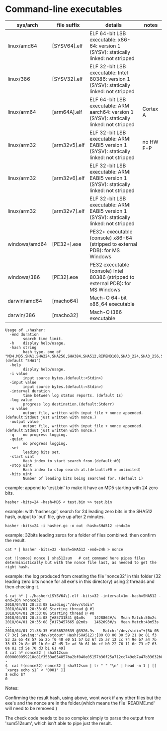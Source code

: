 # Command-line executables

|  sys/arch     |   file suffix      |           details                                                                         |    notes       |
|---------------|--------------------|-------------------------------------------------------------------------------------------|----------------|
| linux/amd64   | [SYSV64].elf       | ELF 64-bit LSB executable: x86-64: version 1 (SYSV): statically linked: not stripped      |                |
| linux/386     | [SYSV32].elf       | ELF 32-bit LSB executable: Intel 80386: version 1 (SYSV): statically linked: not stripped |                |
| linux/arm64   | [arm64A].elf       | ELF 64-bit LSB executable: ARM aarch64: version 1 (SYSV): statically linked: not stripped |   Cortex A     |
| linux/arm32   | [arm32v5].elf      | ELF 32-bit LSB executable: ARM: EABI5 version 1 (SYSV): statically linked: not stripped   |   no HW F-P    |
| linux/arm32   | [arm32v6].elf      | ELF 32-bit LSB executable: ARM: EABI5 version 1 (SYSV): statically linked: not stripped   |   		      |
| linux/arm32   | [arm32v7].elf      | ELF 32-bit LSB executable: ARM: EABI5 version 1 (SYSV): statically linked: not stripped   |  	          |
| windows/amd64 | [PE32+].exe        | PE32+ executable (console) x86-64 (stripped to external PDB): for MS Windows              |                |
| windows/386   | [PE32].exe         | PE32 executable (console) Intel 80386 (stripped to external PDB): for MS Windows          |                |
| darwin/amd64  | [macho64]          | Mach-O 64-bit x86_64 executable                                                           |                |
| darwin/386    | [macho32]          | Mach-O i386 executable                                                                    |                |

```
Usage of ./hasher:
  -end duration
    	search time limit.
  -h	display help/usage.
  -hash string
    	hash type. one of "MD4,MD5,SHA1,SHA224,SHA256,SHA384,SHA512,RIPEMD160,SHA3_224,SHA3_256,SHA3_384,SHA3_512,SHA512_224,SHA512_256" (default "SHA1")
  -help
    	display help/usage.
  -i value
    	input source bytes.(default:<Stdin>)
  -input value
    	input source bytes.(default:<Stdin>)
  -interval duration
    	time between log status reports. (default 1s)
  -log value
    	progress log destination.(default:Stderr)
  -o value
    	output file, written with input file + nonce appended.(default:Stdout just written with nonce.)
  -output value
    	output file, written with input file + nonce appended.(default:Stdout just written with nonce.)
  -q	no progress logging.
  -quiet
    	no progress logging.
  -set
    	leading bits set.
  -start uint
    	Hash index to start search from.(default:#0)
  -stop uint
    	Hash index to stop search at.(default:#0 = unlimited)
  -bits uint
    	Number of leading bits being searched for. (default 1)

```    	
 
example: append to 'test.bin' to make it have an MD5 starting with 24 zero bits.
```
hasher -bits=24 -hash=MD5 < test.bin >> test.bin
```

example: with 'hasher.go', search for 24 leading zero bits in the SHA512 hash, output to 'out' file, give up after 2 minutes.
```
hasher -bits=24 -i hasher.go -o out -hash=SHA512 -end=2m
```

example: 32bits leading zeros for a folder of files combined. then confirm the result.
```
cat * | hasher -bits=32 -hash=SHA512 -end=24h > nonce

cat !(nonce) nonce | sha512sum   # cat command here pipes files deterministically but with the nonce file last, as needed to get the right hash.
```

example: the log produced from creating the file 'nonce32' in this folder (32 leading zero bits nonce for all exe's in this directory) using 2 threads and then checking it.
```
$ cat h* | ./hasher\[SYSV64\].elf -bits=32 -interval=1m -hash=SHA512 -end=20h >nonce32
2018/04/01 20:33:08 Loading:"/dev/stdin"
2018/04/01 20:33:08 Starting thread @ #1
2018/04/01 20:33:08 Starting thread @ #0
2018/04/01 20:34:08 ∑#85731841 @1m0s	1428864#/s	Mean Match:50m2s
2018/04/01 20:35:08 ∑#173457665 @2m0s	1462093#/s	Mean Match:48m53s
...
2018/04/01 21:38:35 #1036520539 @3926.9s	Match:"/dev/stdin"+[5A 0B C7 3c] Saving:"/dev/stdout" Hash(SHA512):[00 00 00 00 59 21 8c 81 f3 53 3a 65 48 57 ba 2b f0 40 e0 51 57 b3 6f 25 a7 12 cc 74 9e b7 a4 7b 33 63 2b 8e 05 1b 0e 42 d5 7e ad 3b 61 bb cf b0 22 76 11 6c 73 e7 63 0a 81 cd 5e 70 d3 b1 61 49]
$ cat h* nonce32 | sha512sum
0000000059218c81f3533a654857ba2bf040e05157b36f25a712cc749eb7a47b33632b8e051b0e42d57ead3b61bbcfb02276116c73e7630a81cd5e70d3b16149  -
$  cat !(nonce32) nonce32 | sha512sum | tr " " "\n" | head -n 1 | [[ `xargs echo $1` < '0001' ]]
$ echo $?
0
```
Notes: 

Confirming the result hash, using above, wont work if any other files but the exe's and the nonce are in the folder.(which means the file 'README.md' will need to be removed.)

The check code needs to be so complex simply to parse the output from 'sum512sum', which isn't able to pipe just the result.


